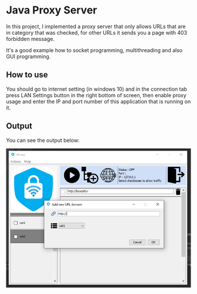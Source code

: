 # Java Proxy Server
In this project, I implemented a proxy server that only allows URLs that are in category that was checked, for other URLs it sends you a page with 403 forbidden message.

It's a good example how to socket programming, multithreading and also GUI programming.
## How to use
You should go to internet setting (in windows 10) and in the connection tab press LAN Settings button in the right bottom of screen, then enable proxy usage and enter the IP and port number of this application that is running on it.

## Output
You can see the output below:

![picture](JProxy.png)